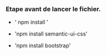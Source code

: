 ### Etape avant de lancer le fichier.

* ' npm install '

* 'npm install semantic-ui-css'

* 'npm install bootstrap'
